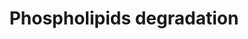 ---
annotations:
- id: PW:0000354
  parent: classic metabolic pathway
  type: Pathway Ontology
  value: glycerophospholipid metabolic pathway
- id: PW:0000002
  parent: classic metabolic pathway
  type: Pathway Ontology
  value: classic metabolic pathway
authors:
- J.Heckman
- MaintBot
- Egonw
- Ddigles
- Khanspers
citedin: ''
communities: []
description: 'In addition to being a primary structural components of cell membranes,
  phospholipids may also be thought of as a reservoir of signaling molecules. Hydrolysis
  of phosphatidylinositol 4,5-biphosphate (PIP2) by phospholipase C, for instance,
  generates the signaling molecules inositol triphosphate (IP3) and diacylglycerol
  (DAG). S. cerevisiae catalyzes this reaction via Plc1p, a phosphatidylinositol-specific
  phospholipase C involved in a variety of biological processes including nutrient
  sensing and filamentous growth. On the other hand, degradation of phosphatidylcholine
  (PC) by phospholipase D (Spo14p) yields phosphatidic acid and choline; this activity
  generates PA required for sporulation in S. cerevisiae. A phospholipase C specific
  for PC has yet to be identified in S. cerevisiae, however PC may also serve as substrate
  for phospholipases B (Plb1-3p and Nte1p), which hydrolyze PC to yield glycerophosphocholine
  (GPC) and two fatty acids. Both phospholipases B and D are thought to mediate PC
  turnover in yeast, and phospholipase B (as Plb1p) has also been implicated in acyl
  chain remodeling.  Source: https://pathway.yeastgenome.org/'
last-edited: 2024-12-24
ndex: null
organisms:
- Saccharomyces cerevisiae
redirect_from:
- /index.php/Pathway:WP71
- /instance/WP71
- /instance/WP71_r136181
revision: r136181
schema-jsonld:
- '@context': https://schema.org/
  '@id': https://wikipathways.github.io/pathways/WP71.html
  '@type': Dataset
  creator:
    '@type': Organization
    name: WikiPathways
  description: 'In addition to being a primary structural components of cell membranes,
    phospholipids may also be thought of as a reservoir of signaling molecules. Hydrolysis
    of phosphatidylinositol 4,5-biphosphate (PIP2) by phospholipase C, for instance,
    generates the signaling molecules inositol triphosphate (IP3) and diacylglycerol
    (DAG). S. cerevisiae catalyzes this reaction via Plc1p, a phosphatidylinositol-specific
    phospholipase C involved in a variety of biological processes including nutrient
    sensing and filamentous growth. On the other hand, degradation of phosphatidylcholine
    (PC) by phospholipase D (Spo14p) yields phosphatidic acid and choline; this activity
    generates PA required for sporulation in S. cerevisiae. A phospholipase C specific
    for PC has yet to be identified in S. cerevisiae, however PC may also serve as
    substrate for phospholipases B (Plb1-3p and Nte1p), which hydrolyze PC to yield
    glycerophosphocholine (GPC) and two fatty acids. Both phospholipases B and D are
    thought to mediate PC turnover in yeast, and phospholipase B (as Plb1p) has also
    been implicated in acyl chain remodeling.  Source: https://pathway.yeastgenome.org/'
  keywords:
  - 1,2-diacyl-sn-glycerol
  - 1,2-diacyl-sn-glycerol 3-phosphate
  - 1-phosphatidyl-1D-myo-inositol 4,5-bisphosphate
  - H+
  - H20
  - ISC1
  - PLC1
  - SPO14
  - choline
  - inositol 1,4,5-trisphosphate
  - phosphatidylcholine
  - phosphocholine
  license: CC0
  name: Phospholipids degradation
seo: CreativeWork
title: Phospholipids degradation
wpid: WP71
---
